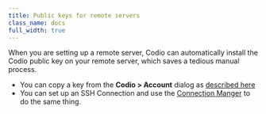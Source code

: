 ```yaml
---
title: Public keys for remote servers
class_name: docs
full_width: true
---
```


When you are setting up a remote server, Codio can automatically install the Codio public key on your remote server, which saves a tedious manual process.

- You can copy a key from the **Codio > Account** dialog as [described here](/docs/dashboard/account/publickey)
- You can set up an SSH Connection and use the [Connection Manger](/docs/ide/tools/ssh/ssh-manager) to do the same thing.

